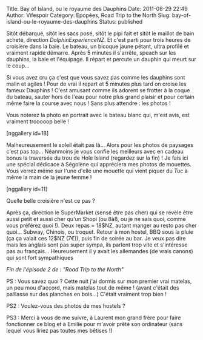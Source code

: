 Title: Bay of Island, ou le royaume des Dauphins
Date: 2011-08-29 22:49
Author: Vifespoir
Category: Epopées, Road Trip to the North
Slug: bay-of-island-ou-le-royaume-des-dauphins
Status: published

Sitôt débarqué, sitôt les sacs posé, sitôt le pipi fait et sitôt le
maillot de bain acheté, direction *DolphinExperienceNZ*. Et c'est parti
pour trois heures de croisière dans la baie. Le bateau, un bicoque jaune
pétant, ultra profilé et vraiment rapide démarre. Après 5 minutes il
s'arrête, speach sur les dauphins, la baie et l'équipage. Il répart et
percute un dauphin qui meurt sur le coup...

Si vous avez cru ça c'est que vous savez pas comme les dauphins sont
malin et agiles ! Pour de vrai il repart et 5 minutes plus tard on
croise les fameux Dauphins ! C'est amusant comme ils adorent se frotter
à la coque du bateau, sauter hors de l'eau pour notre plus grand plaisir
et pour certain même faire la course avec nous ! Sans plus attendre :
les photos !

Vous noterez la photo en portrait avec le bateau blanc qui, m'est avis,
est vraiment trooooop belle !

\[nggallery id=18\]

Malheureusement le soleil était pas là... Alors pour les photos de
paysages c'est pas top... Néanmoins je vous confie les meilleurs avec en
cadeau bonus la traversée du trou de Hole Island (regardez sur la fin) !
Je fais ici une spécial dédicace à Ségolène qui appréciera mes photos de
mouettes. Vous verrez même sur l'une d'elle une mouette qui vient piquer
du *Tuc* à même la main de la jeune femme !

\[nggallery id=11\]

Quelle belle croisière n'est ce pas ?

Après ça, direction le SuperMarket (sensé être pas cher) qui se révèle
être aussi petit et aussi cher qu'un Shopi (ou 8à8, ou je ne sais quoi,
comme vous préférez quoi !). Deux repas = 18\$NZ, autant manger au resto
pas cher quoi... Subway, Chinois, ou troquet. Retour à mon hostel, BBQ
sous la pluie (ça ça valait ces 12\$NZ (7€)), puis fin de soirée au bar.
Je veux pas dire mais les anglais sont pas super sympa, ils parlent trop
vite et s'intéresse pas au français... Heureusement il y avait les
allemandes (de vrais canons) qui sont fort sympathiques

*Fin de l'épisode 2 de : "Road Trip to the North"*

PS : Vous savez quoi ? Cette nuit j'ai dormis sur mon premier vrai
matelas, un peu mou d'accord, mais matelas tout de même ! (avant c'était
des paillasse sur des planches en bois...) C'était vraiment trop bien !

PS2 : Voulez-vous des photos de mes hostels ?

PS3 : Merci à vous de me suivre, à Laurent mon grand frère pour faire
fonctionner ce blog et à Emilie pour m'avoir prêté son ordinateur (sans
lequel vous liriez pas toutes mes bêtises !)
